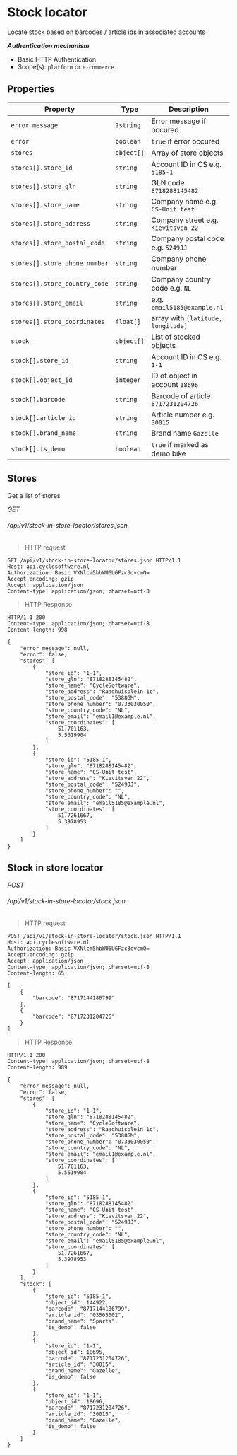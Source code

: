 # Stock locator #

Locate stock based on barcodes / article ids in associated accounts

***Authentication mechanism***

- Basic HTTP Authentication
- Scope(s): `platform` or `e-commerce`

## Properties ##

| Property                      | Type       | Description                         |
|-------------------------------|------------|-------------------------------------|
| `error_message`               | `?string`  | Error message if occured            |
| `error`                       | `boolean`  | `true` if error occured             |
| `stores`                      | `object[]` | Array of store objects              |
| `stores[].store_id`           | `string`   | Account ID in CS e.g.  `5185-1`     |
| `stores[].store_gln`          | `string`   | GLN code `8718288145482`            |
| `stores[].store_name`         | `string`   | Company name e.g. `CS-Unit test`    |
| `stores[].store_address`      | `string`   | Company street e.g. `Kievitsven 22` |
| `stores[].store_postal_code`  | `string`   | Company postal code e.g. `5249JJ`   |
| `stores[].store_phone_number` | `string`   | Company phone number                |
| `stores[].store_country_code` | `string`   | Company country code e.g. `NL`      |
| `stores[].store_email`        | `string`   | e.g. `email5185@example.nl`         |
| `stores[].store_coordinates`  | `float[]`  | array with `[latitude, longitude]`  |
| `stock`                       | `object[]` | List of stocked objects             |
| `stock[].store_id`            | `string`   | Account ID in CS e.g. `1-1`         |
| `stock[].object_id`           | `integer`  | ID of object in account `18696`     |
| `stock[].barcode`             | `string`   | Barcode of article `8717231204726`  |
| `stock[].article_id`          | `string`   | Article number e.g. `30015`         |
| `stock[].brand_name`          | `string`   | Brand name `Gazelle`                |
| `stock[].is_demo`             | `boolean`  | `true` if marked as demo bike       |

## Stores ##

Get a list of stores

<div class="api-endpoint">
	<div class="endpoint-data">
		<i class="label label-post">GET</i>
		<h6>/api/v1/stock-in-store-locator/stores.json</h6>
	</div>
</div>

> HTTP request

```http
GET /api/v1/stock-in-store-locator/stores.json HTTP/1.1
Host: api.cyclesoftware.nl
Authorization: Basic VXNlcm5hbWU6UGFzc3dvcmQ=
Accept-encoding: gzip
Accept: application/json
Content-type: application/json; charset=utf-8
```

> HTTP Response

```http
HTTP/1.1 200 
Content-type: application/json; charset=utf-8
Content-length: 998

{
    "error_message": null,
    "error": false,
    "stores": [
        {
            "store_id": "1-1",
            "store_gln": "8718288145482",
            "store_name": "CycleSoftware",
            "store_address": "Raadhuisplein 1c",
            "store_postal_code": "5388GM",
            "store_phone_number": "0733030050",
            "store_country_code": "NL",
            "store_email": "email1@example.nl",
            "store_coordinates": [
                51.701163,
                5.5619904
            ]
        },
        {
            "store_id": "5185-1",
            "store_gln": "8718288145482",
            "store_name": "CS-Unit test",
            "store_address": "Kievitsven 22",
            "store_postal_code": "5249JJ",
            "store_phone_number": "",
            "store_country_code": "NL",
            "store_email": "email5185@example.nl",
            "store_coordinates": [
                51.7261667,
                5.3978953
            ]
        }
    ]
}
```

## Stock in store locator ##

<div class="api-endpoint">
	<div class="endpoint-data">
		<i class="label label-post">POST</i>
		<h6>/api/v1/stock-in-store-locator/stock.json</h6>
	</div>
</div>

> HTTP request

```http
POST /api/v1/stock-in-store-locator/stock.json HTTP/1.1
Host: api.cyclesoftware.nl
Authorization: Basic VXNlcm5hbWU6UGFzc3dvcmQ=
Accept-encoding: gzip
Accept: application/json
Content-type: application/json; charset=utf-8
Content-length: 65

[
	{
		"barcode": "8717144186799"
	},
	{
		"barcode": "8717231204726"
	}
]
```

> HTTP Response

```http
HTTP/1.1 200 
Content-type: application/json; charset=utf-8
Content-length: 989

{
    "error_message": null,
    "error": false,
    "stores": [
        {
            "store_id": "1-1",
            "store_gln": "8718288145482",
            "store_name": "CycleSoftware",
            "store_address": "Raadhuisplein 1c",
            "store_postal_code": "5388GM",
            "store_phone_number": "0733030050",
            "store_country_code": "NL",
            "store_email": "email1@example.nl",
            "store_coordinates": [
                51.701163,
                5.5619904
            ]
        },
        {
            "store_id": "5185-1",
            "store_gln": "8718288145482",
            "store_name": "CS-Unit test",
            "store_address": "Kievitsven 22",
            "store_postal_code": "5249JJ",
            "store_phone_number": "",
            "store_country_code": "NL",
            "store_email": "email5185@example.nl",
            "store_coordinates": [
                51.7261667,
                5.3978953
            ]
        }
    ],
    "stock": [
        {
            "store_id": "5185-1",
            "object_id": 144922,
            "barcode": "8717144186799",
            "article_id": "03505002",
            "brand_name": "Sparta",
            "is_demo": false
        },
        {
            "store_id": "1-1",
            "object_id": 18695,
            "barcode": "8717231204726",
            "article_id": "30015",
            "brand_name": "Gazelle",
            "is_demo": false
        },
        {
            "store_id": "1-1",
            "object_id": 18696,
            "barcode": "8717231204726",
            "article_id": "30015",
            "brand_name": "Gazelle",
            "is_demo": false
        }
    ]
}
```
